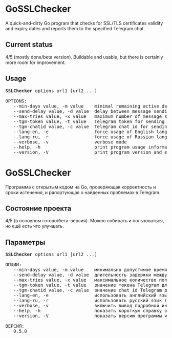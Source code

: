 # GoSSLChecker
A quick-and-dirty Go program that checks for SSL/TLS certificates validity and expiry dates and reports them to the specified Telegram chat.

## Current status
4/5 (mostly done/beta version). Buildable and usable, but there is certainly more room for improvement.

## Usage
<pre>
<b>SSLChecker</b> options url1 [url2 ...]

OPTIONS:                                                                                                             
   --min-days value, -m value    minimal remaining active days for a certificate (default: 5)
   --send-delay value, -d value  delay between message sending attempts (in seconds) (default: 3)
   --max-tries value, -x value   maximum number of message sending attempts (default: 5)
   --tgm-token value, -t value   Telegram token for sending messsages
   --tgm-chatid value, -c value  Telegram chat id for sending messsages
   --lang-en, -e                 force usage of English language, instead of cheking the OS defaults
   --lang-ru, -r                 force usage of Russian language, instead of cheking the OS defaults
   --verbose, -v                 verbose mode
   --help, -h                    print program usage information and exit
   --version, -V                 print program version and exit
</pre>
  
# GoSSLChecker
Программа с открытым кодом на Go, проверяющая корректность и сроки истечения, и рапортующая о найденных проблемах в Telegram.

## Состояние проекта
4/5 (в основном готово/бета-версия). Можно собирать и пользоваться, но ещё есть что улучшать.

## Параметры
<pre>
<b>SSLChecker</b> options url1 [url2 ...]

ОПЦИИ:
   --min-days value, -m value    минимально допустимое время истечения сертификата (в днях) (default: 5)
   --send-delay value, -d value  длительность задержки между попытками отправки сообщений в Telegram (в секундах) (default: 3)
   --max-tries value, -x value   максимальное количество попыток отправки сообщений в Telegram (default: 5)
   --tgm-token value, -t value   значение токена Telegram для отправки сообщений
   --tgm-chatid value, -c value  значение chat id Telegram для отправки сообщений
   --lang-en, -e                 использовать английский язык (вместо попытки автоопределения языка ОС)
   --lang-ru, -r                 использовать русский язык (вместо попытки автоопределения языка ОС)
   --verbose, -v                 включить вывод подробной информации
   --help, -h                    показать короткую справку об использовании программы и выйти
   --version, -V                 показать версию программы и выйти

ВЕРСИЯ:
   0.5.0
</pre>
